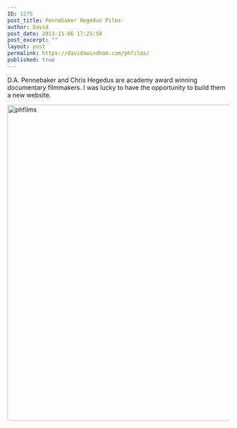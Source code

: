 ```yaml
---
ID: 1275
post_title: Pennebaker Hegedus Films
author: David
post_date: 2013-11-06 17:25:58
post_excerpt: ""
layout: post
permalink: https://davidawindham.com/phfilms/
published: true
---
```

D.A. Pennebaker and Chris Hegedus are academy award winning documentary filmmakers. I was lucky to have the opportunity to build them a new website. 

<img src="https://davidawindham.com/wp-content/uploads/2013/11/phfilms.png" alt="phfilms" width="800" height="715" class="aligncenter size-full wp-image-1281" />